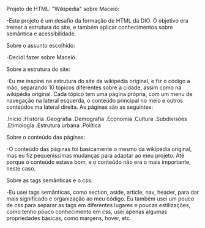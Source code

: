 Projeto de HTML: "Wikipédia" sobre Maceió:

-Este projeto é um desafio da formação de HTML da DIO. O objetivo era treinar a estrutura do site, e também aplicar conhecimentos sobre semântica e acessibilidade.

Sobre o assunto escolhido:

-Decidi fazer sobre Maceió.

Sobre a estrutura do site:

-Eu me inspirei na estrutura do site da wikipédia original, e fiz o código a mão, separando 10 tópicos diferentes sobre a cidade, assim como na wikipédia original. Cada tópico tem uma página própria, com um menu de navegação na lateral esquerda, o conteúdo principal no meio e outros conteúdos ma lateral direita. As páginas são as seguintes:

.Início
.História
.Geografia
.Demografia
.Economia
.Cultura
.Subdivisões
.Etimologia
.Estrutura urbana
.Política

Sobre o conteúdo das páginas:

-O conteúdo das páginas foi basicamente o mesmo da wikipédia original, mas eu fiz pequenissímas mudanças para adaptar ao meu projeto. Até porque o conteúdo estava bom, e o conteúdo não era o mais importante, neste caso.

Sobre as tags semânticas e o css:

-Eu usei tags semânticas, como section, aside, article, nav, header, para dar mais significado e organização ao meu código. Eu também usei um pouco de css para separar as tags em diferentes lugares e poucas estilizações, como tenho pouco conhecimento em css, usei apenas algumas propriedades básicas, como  margens, hover, etc.
